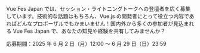 Vue Fes Japan では、セッション・ライトニングトークへの登壇者を広く募集しています。技術的な話題はもちろん、Vue.js の開発者にとって役立つ内容であればどんなプロポーザルでもかまいません！国内外から多くの参加者が見込まれる Vue Fes Japan で、あなたの知見や経験を共有してみませんか？

応募期間：2025 年 6 月 2 日（月）12:00 ～ 6 月 29 日（日）23:59